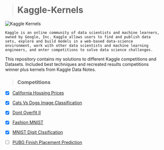> # Kaggle-Kernels
![Kaggle Kernels](https://upload.wikimedia.org/wikipedia/commons/7/7c/Kaggle_logo.png)

```Kaggle is an online community of data scientists and machine learners, owned by Google, Inc. Kaggle allows users to find and publish data sets, explore and build models in a web-based data-science environment, work with other data scientists and machine learning engineers, and enter competitions to solve data science challenges.```

This repository contains my solutions to different Kaggle competitions and Datasets. Included best techniques and recreated results competitions winner plus kernels from Kaggle Data Notes.

> ### Competitions
- [x] [California Housing Prices](https://github.com/sourcecode369/Kaggle-Kernels/blob/master/California_Housing_Prices.ipynb)
- [x] [Cats Vs Dogs Image Classification](https://github.com/sourcecode369/Kaggle-Kernels/blob/master/Cats_Vs_Dogs.rar)
- [x] [Dont Overfit II](https://github.com/sourcecode369/Kaggle-Kernels/blob/master/Dont_Overfit_II.ipynb)
- [x] [Fashion MNIST](https://github.com/sourcecode369/Kaggle-Kernels/blob/master/Fashion_MNIST_using_Simple_DNN.ipynb)
- [x] [MNIST Digit Clssification](https://github.com/sourcecode369/Kaggle-Kernels/blob/master/Digit_Recognizer_Perfect_100_.ipynb)
- [ ] [PUBG Finish Placement Prediction]()

